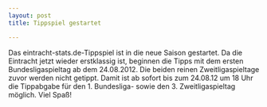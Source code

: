 ```yaml
---
layout: post
title: Tippspiel gestartet

---
```


Das eintracht-stats.de-Tippspiel ist in die neue Saison gestartet. Da die Eintracht jetzt wieder erstklassig ist, beginnen die Tipps mit dem ersten Bundesligaspieltag ab dem 24.08.2012. Die beiden reinen Zweitligaspieltage zuvor werden nicht getippt. Damit ist ab sofort bis zum 24.08.12 um 18 Uhr die Tippabgabe für den 1. Bundesliga- sowie den 3. Zweitligaspieltag möglich. Viel Spaß!


